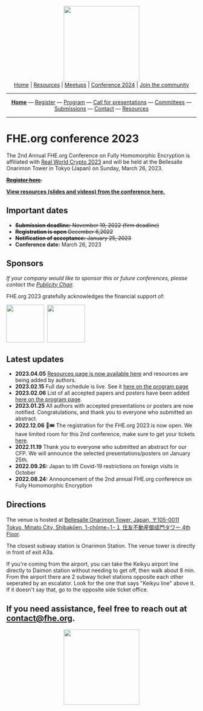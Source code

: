 <!-- Main header navigation -->
<p align="center">
  <img width="200" src="https://user-images.githubusercontent.com/5758427/180978488-db825482-5a58-4c7c-9589-c494a6f0be04.png"><br/>
  <a href="https://fhe-org.github.io">Home</a> | <a href="https://fhe-org.github.io/resources">Resources</a> | <a href="https://fhe-org.github.io/meetups/">Meetups</a> | <a href="https://fhe-org.github.io/conferences/conference-2024/">Conference 2024</a> | <a href="https://fhe-org.github.io/community">Join the community</a>
</p>
<hr/>
<!-- /Main header navigation -->



<!-- Header conference 2023 links -->
<p align="center">
  <a href="https://fhe-org.github.io/conferences/conference-2023/"><b>Home</b></a>
  —
  <a href="https://lu.ma/fhe-org-conference-2023-tickets">Register</a>
  —
  <a href="https://fhe-org.github.io/conferences/conference-2023/program">Program</a>
  —
  <a href="https://fhe-org.github.io/conferences/conference-2023/call-for-presentations">Call for presentations</a>
  —
  <a href="https://fhe-org.github.io/conferences/conference-2023/committees">Committees</a>
  —
  <a href="https://easychair.org/conferences/?conf=fheorg2023" target="_blank">Submissions</a>
  —
  <a href="https://fhe-org.github.io/conferences/conference-2023/contact">Contact</a>
  —
  <a href="https://fhe-org.github.io/conferences/conference-2023/resources">Resources</a>
</p>
<hr/>
<!-- /Header conference 2023 links -->

# FHE.org conference 2023
The 2nd Annual FHE.org Conference on Fully Homomorphic Encryption is affiliated with [Real World Crypto 2023](https://rwc.iacr.org/2023/) and will be held at the Bellesalle Onarimon Tower in Tokyo (Japan) on Sunday, March 26, 2023.

~~**<a href="https://lu.ma/fhe-org-conference-2023-tickets">Register here</a>**.~~

**[View resources (slides and videos) from the conference here.](https://fhe-org.github.io/conferences/conference-2023/resources)**


## Important dates
- ~~**Submission deadline:** November 19, 2022 (firm deadline)~~
- ~~**Registration is open** December 6,2022~~
- ~~**Notification of acceptance:** January 25, 2023~~
- **Conference date:** March 26, 2023

## Sponsors

*If your company would like to sponsor this or future conferences, please contact the [Publicity Chair](https://fhe.org/conferences/conference-2023/contact#publicity-chair).*

FHE.org 2023 gratefully acknowledges the financial support of:

<a href="https://heaan.it/"><img src="https://user-images.githubusercontent.com/5758427/216011474-c46580f9-e239-4582-ad21-7cc091cbff18.png" width="100px"></a>&nbsp; <a href="https://zama.ai/"><img src="https://user-images.githubusercontent.com/5758427/185637978-55314bc6-ae80-4afd-9010-0c70f8cb963d.png" width="100px"></a>


## Latest updates
- **2023.04.05** [Resources page is now available here](https://fhe-org.github.io/conferences/conference-2023/resources) and resources are being added by authors.
- **2023.02.15** Full day schedule is live. See it [here on the program page](https://fhe-org.github.io/conferences/conference-2023/program)
- **2023.02.06** List of all accepted papers and posters have been added [here on the program page](https://fhe-org.github.io/conferences/conference-2023/program).
- **2023.01.25** All authors with accepted presentations or posters are now notified. Congratulations, and thank you to everyone who submitted an abstract.
- **2022.12.06** 🎉🎟 The registration for the FHE.org 2023 is now open. We have limited room for this 2nd conference, make sure to get your tickets [here](https://lu.ma/fhe-org-conference-2023-tickets).
- **2022.11.19** Thank you to everyone who submitted an abstract for our CFP. We will announce the selected presentations/posters on January 25th.
- **2022.09.26:** Japan to lift Covid-19 restrictions on foreign visits in October
- **2022.08.24:** Announcement of the 2nd annual FHE.org conference on Fully Homomorphic Encryption

## Directions

The venue is hosted at <a href="https://www.google.com/maps/search/?api=1&query=Bellesalle%20Onarimon%20Tower%2C%20Japan%2C%20%E3%80%92105-0011%20Tokyo%2C%20Minato%20City%2C%20Shibak%C5%8Den%2C%201-ch%C5%8Dme%E2%88%921%E2%88%92%EF%BC%91%20%E4%BD%8F%E5%8F%8B%E4%B8%8D%E5%8B%95%E7%94%A3%E5%BE%A1%E6%88%90%E9%96%80%E3%82%BF%E3%83%AF%E3%83%BC3F%E3%83%BB4F&query_place_id=ChIJ69CXkr-LGGAR-KEkEsaViUE">Bellesalle Onarimon Tower, Japan, 〒105-0011 Tokyo, Minato City, Shibakōen, 1-chōme−1−１ 住友不動産御成門タワー 4th Floor</a>.

The closest subway station is Onarimon Station. The venue tower is directly in front of exit A3a.

If you're coming from the airport, you can take the Keikyu airport line directly to Daimon station without needing to get off, then walk about 8 min. From the airport there are 2 subway ticket stations opposite each other seperated by an escalator. Look for the one that says "Keikyu line" above it. If it doesn't say that, go to the opposite side ticket office.

If you need assistance, feel free to reach out at contact@fhe.org.
---
<p align="center">
<img src="https://user-images.githubusercontent.com/5758427/186431581-a4df4940-aee9-4f6f-bd3f-07b800b0c20c.png" width="200px">
</p>

